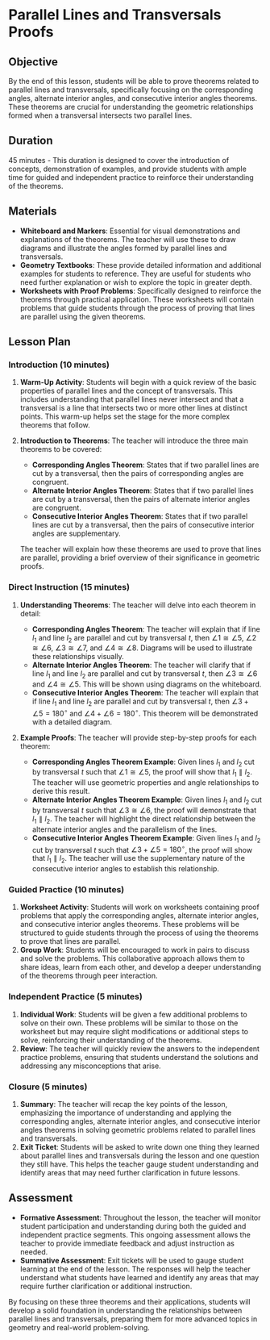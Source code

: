 # Parallel Lines and Transversals Proofs

## Objective
By the end of this lesson, students will be able to prove theorems related to parallel lines and transversals, specifically focusing on the corresponding angles, alternate interior angles, and consecutive interior angles theorems. These theorems are crucial for understanding the geometric relationships formed when a transversal intersects two parallel lines.

## Duration
45 minutes - This duration is designed to cover the introduction of concepts, demonstration of examples, and provide students with ample time for guided and independent practice to reinforce their understanding of the theorems.

## Materials
- **Whiteboard and Markers**: Essential for visual demonstrations and explanations of the theorems. The teacher will use these to draw diagrams and illustrate the angles formed by parallel lines and transversals.
- **Geometry Textbooks**: These provide detailed information and additional examples for students to reference. They are useful for students who need further explanation or wish to explore the topic in greater depth.
- **Worksheets with Proof Problems**: Specifically designed to reinforce the theorems through practical application. These worksheets will contain problems that guide students through the process of proving that lines are parallel using the given theorems.

## Lesson Plan

### Introduction (10 minutes)
1. **Warm-Up Activity**: Students will begin with a quick review of the basic properties of parallel lines and the concept of transversals. This includes understanding that parallel lines never intersect and that a transversal is a line that intersects two or more other lines at distinct points. This warm-up helps set the stage for the more complex theorems that follow.
2. **Introduction to Theorems**: The teacher will introduce the three main theorems to be covered:
   - **Corresponding Angles Theorem**: States that if two parallel lines are cut by a transversal, then the pairs of corresponding angles are congruent.
   - **Alternate Interior Angles Theorem**: States that if two parallel lines are cut by a transversal, then the pairs of alternate interior angles are congruent.
   - **Consecutive Interior Angles Theorem**: States that if two parallel lines are cut by a transversal, then the pairs of consecutive interior angles are supplementary.

   The teacher will explain how these theorems are used to prove that lines are parallel, providing a brief overview of their significance in geometric proofs.

### Direct Instruction (15 minutes)
1. **Understanding Theorems**: The teacher will delve into each theorem in detail:
   - **Corresponding Angles Theorem**: The teacher will explain that if line $l_1$ and line $l_2$ are parallel and cut by transversal $t$, then $\angle 1 \cong \angle 5$, $\angle 2 \cong \angle 6$, $\angle 3 \cong \angle 7$, and $\angle 4 \cong \angle 8$. Diagrams will be used to illustrate these relationships visually.
   - **Alternate Interior Angles Theorem**: The teacher will clarify that if line $l_1$ and line $l_2$ are parallel and cut by transversal $t$, then $\angle 3 \cong \angle 6$ and $\angle 4 \cong \angle 5$. This will be shown using diagrams on the whiteboard.
   - **Consecutive Interior Angles Theorem**: The teacher will explain that if line $l_1$ and line $l_2$ are parallel and cut by transversal $t$, then $\angle 3 + \angle 5 = 180^\circ$ and $\angle 4 + \angle 6 = 180^\circ$. This theorem will be demonstrated with a detailed diagram.

2. **Example Proofs**: The teacher will provide step-by-step proofs for each theorem:
   - **Corresponding Angles Theorem Example**: Given lines $l_1$ and $l_2$ cut by transversal $t$ such that $\angle 1 \cong \angle 5$, the proof will show that $l_1 \parallel l_2$. The teacher will use geometric properties and angle relationships to derive this result.
   - **Alternate Interior Angles Theorem Example**: Given lines $l_1$ and $l_2$ cut by transversal $t$ such that $\angle 3 \cong \angle 6$, the proof will demonstrate that $l_1 \parallel l_2$. The teacher will highlight the direct relationship between the alternate interior angles and the parallelism of the lines.
   - **Consecutive Interior Angles Theorem Example**: Given lines $l_1$ and $l_2$ cut by transversal $t$ such that $\angle 3 + \angle 5 = 180^\circ$, the proof will show that $l_1 \parallel l_2$. The teacher will use the supplementary nature of the consecutive interior angles to establish this relationship.

### Guided Practice (10 minutes)
1. **Worksheet Activity**: Students will work on worksheets containing proof problems that apply the corresponding angles, alternate interior angles, and consecutive interior angles theorems. These problems will be structured to guide students through the process of using the theorems to prove that lines are parallel.
2. **Group Work**: Students will be encouraged to work in pairs to discuss and solve the problems. This collaborative approach allows them to share ideas, learn from each other, and develop a deeper understanding of the theorems through peer interaction.

### Independent Practice (5 minutes)
1. **Individual Work**: Students will be given a few additional problems to solve on their own. These problems will be similar to those on the worksheet but may require slight modifications or additional steps to solve, reinforcing their understanding of the theorems.
2. **Review**: The teacher will quickly review the answers to the independent practice problems, ensuring that students understand the solutions and addressing any misconceptions that arise.

### Closure (5 minutes)
1. **Summary**: The teacher will recap the key points of the lesson, emphasizing the importance of understanding and applying the corresponding angles, alternate interior angles, and consecutive interior angles theorems in solving geometric problems related to parallel lines and transversals.
2. **Exit Ticket**: Students will be asked to write down one thing they learned about parallel lines and transversals during the lesson and one question they still have. This helps the teacher gauge student understanding and identify areas that may need further clarification in future lessons.

## Assessment
- **Formative Assessment**: Throughout the lesson, the teacher will monitor student participation and understanding during both the guided and independent practice segments. This ongoing assessment allows the teacher to provide immediate feedback and adjust instruction as needed.
- **Summative Assessment**: Exit tickets will be used to gauge student learning at the end of the lesson. The responses will help the teacher understand what students have learned and identify any areas that may require further clarification or additional instruction.

By focusing on these three theorems and their applications, students will develop a solid foundation in understanding the relationships between parallel lines and transversals, preparing them for more advanced topics in geometry and real-world problem-solving. 